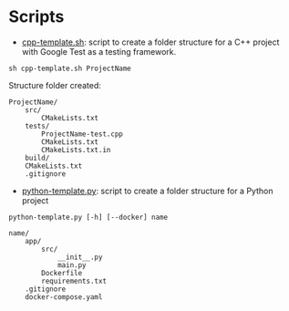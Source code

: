 # Scripts #

* [cpp-template.sh](https://github.com/davamix/Scripts/blob/master/cpp-template.sh): script to create a folder structure for a C++ project with Google Test as a testing framework.

```
sh cpp-template.sh ProjectName
```
Structure folder created:
```
ProjectName/
    src/
        CMakeLists.txt
    tests/
        ProjectName-test.cpp
        CMakeLists.txt
        CMakeLists.txt.in
    build/
    CMakeLists.txt
    .gitignore
```

* [python-template.py](https://github.com/davamix/Scripts/blob/master/python-template.py): script to create a folder structure for a Python project

```
python-template.py [-h] [--docker] name
```

```
name/
    app/
        src/
            __init__.py
            main.py
        Dockerfile
        requirements.txt
    .gitignore
    docker-compose.yaml
```